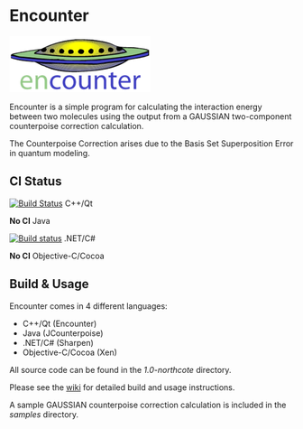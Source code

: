 Encounter
=========

![Encounter](wiki/encounter.png)

Encounter is a simple program for calculating the interaction energy between two molecules using the output from a GAUSSIAN two-component counterpoise correction calculation.

The Counterpoise Correction arises due to the Basis Set Superposition Error in quantum modeling.

CI Status
---------

[![Build Status](https://travis-ci.org/BHazel/Encounter.svg?branch=master)](https://travis-ci.org/BHazel/Encounter) C++/Qt

**No CI** Java

[![Build status](https://ci.appveyor.com/api/projects/status/66sepbt149a3ttkn?svg=true)](https://ci.appveyor.com/project/BHazel/encounter) .NET/C#

**No CI** Objective-C/Cocoa

Build & Usage
-------------

Encounter comes in 4 different languages:

* C++/Qt (Encounter)
* Java (JCounterpoise)
* .NET/C# (Sharpen)
* Objective-C/Cocoa (Xen)

All source code can be found in the _1.0-northcote_ directory.

Please see the [wiki](https://github.com/BHazel/Encounter/wiki) for detailed build and usage instructions.

A sample GAUSSIAN counterpoise correction calculation is included in the _samples_ directory.